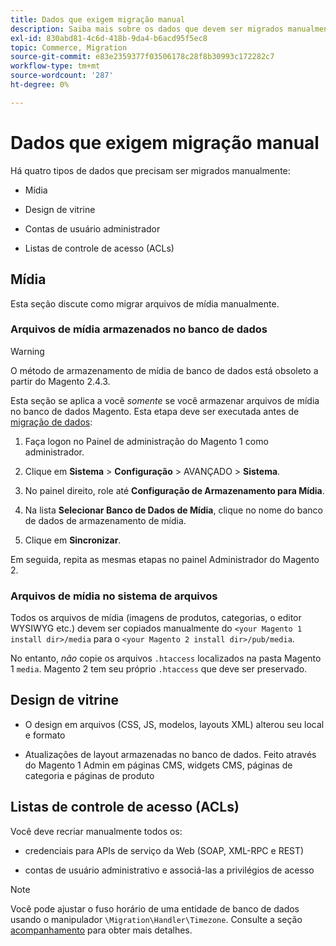 ```yaml
---
title: Dados que exigem migração manual
description: Saiba mais sobre os dados que devem ser migrados manualmente durante a migração de dados de Magento 1 para Magento 2 e como fazer isso.
exl-id: 830abd81-4c6d-418b-9da4-b6acd95f5ec8
topic: Commerce, Migration
source-git-commit: e83e2359377f03506178c28f8b30993c172282c7
workflow-type: tm+mt
source-wordcount: '287'
ht-degree: 0%

---
```


# Dados que exigem migração manual

Há quatro tipos de dados que precisam ser migrados manualmente:

* Mídia

* Design de vitrine

* Contas de usuário administrador

* Listas de controle de acesso (ACLs)

## Mídia

Esta seção discute como migrar arquivos de mídia manualmente.

### Arquivos de mídia armazenados no banco de dados

>[!WARNING]
>
>O método de armazenamento de mídia de banco de dados está obsoleto a partir do Magento 2.4.3.


Esta seção se aplica a você *somente* se você armazenar arquivos de mídia no banco de dados Magento. Esta etapa deve ser executada antes de [migração de dados](data.md):

1. Faça logon no Painel de administração do Magento 1 como administrador.

1. Clique em **Sistema** > **Configuração** > AVANÇADO > **Sistema**.

1. No painel direito, role até **Configuração de Armazenamento para Mídia**.

1. Na lista **Selecionar Banco de Dados de Mídia**, clique no nome do banco de dados de armazenamento de mídia.

1. Clique em **Sincronizar**.

Em seguida, repita as mesmas etapas no painel Administrador do Magento 2.

### Arquivos de mídia no sistema de arquivos

Todos os arquivos de mídia (imagens de produtos, categorias, o editor WYSIWYG etc.) devem ser copiados manualmente do `<your Magento 1 install dir>/media` para o `<your Magento 2 install dir>/pub/media`.

No entanto, *não* copie os arquivos `.htaccess` localizados na pasta Magento 1 `media`. Magento 2 tem seu próprio `.htaccess` que deve ser preservado.

## Design de vitrine

* O design em arquivos (CSS, JS, modelos, layouts XML) alterou seu local e formato

* Atualizações de layout armazenadas no banco de dados. Feito através do Magento 1 Admin em páginas CMS, widgets CMS, páginas de categoria e páginas de produto

## Listas de controle de acesso (ACLs)

Você deve recriar manualmente todos os:

* credenciais para APIs de serviço da Web (SOAP, XML-RPC e REST)

* contas de usuário administrativo e associá-las a privilégios de acesso

>[!NOTE]
>
>Você pode ajustar o fuso horário de uma entidade de banco de dados usando o manipulador `\Migration\Handler\Timezone`. Consulte a seção [acompanhamento](follow-up.md) para obter mais detalhes.
